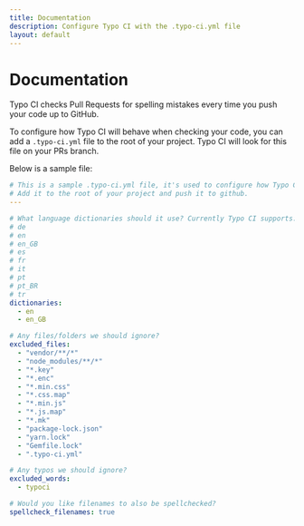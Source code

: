 ```yaml
---
title: Documentation
description: Configure Typo CI with the .typo-ci.yml file
layout: default
---
```


# Documentation

Typo CI checks Pull Requests for spelling mistakes every time you push your code up to GitHub.

To configure how Typo CI will behave when checking your code, you can add a <code>.typo-ci.yml</code> file to the root of your project. Typo CI will look for this file on your PRs branch.

Below is a sample file:

```yml
# This is a sample .typo-ci.yml file, it's used to configure how Typo CI will behave.
# Add it to the root of your project and push it to github.
---

# What language dictionaries should it use? Currently Typo CI supports:
# de
# en
# en_GB
# es
# fr
# it
# pt
# pt_BR
# tr
dictionaries:
  - en
  - en_GB

# Any files/folders we should ignore?
excluded_files:
  - "vendor/**/*"
  - "node_modules/**/*"
  - "*.key"
  - "*.enc"
  - "*.min.css"
  - "*.css.map"
  - "*.min.js"
  - "*.js.map"
  - "*.mk"
  - "package-lock.json"
  - "yarn.lock"
  - "Gemfile.lock"
  - ".typo-ci.yml"

# Any typos we should ignore?
excluded_words:
  - typoci

# Would you like filenames to also be spellchecked?
spellcheck_filenames: true
```
